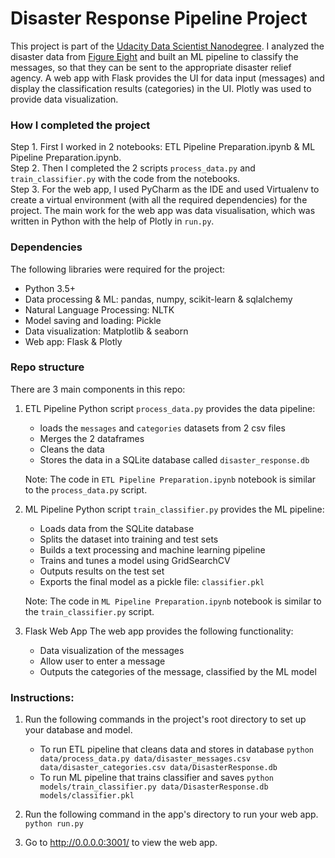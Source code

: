 # Disaster Response Pipeline Project

This project is part of the [Udacity Data Scientist Nanodegree](https://www.udacity.com/course/data-scientist-nanodegree--nd025).
I analyzed the disaster data from [Figure Eight](https://www.figure-eight.com/) and built an ML pipeline to classify the messages,
so that they can be sent to the appropriate disaster relief agency. 
A web app with Flask provides the UI for data input (messages) and display the classification results (categories) in the UI.
Plotly was used to provide data visualization.

### How I completed the project
Step 1. First I worked in 2 notebooks: ETL Pipeline Preparation.ipynb & ML Pipeline Preparation.ipynb.  
Step 2. Then I completed the 2 scripts `process_data.py` and `train_classifier.py` with the code from the notebooks.  
Step 3. For the web app, I used PyCharm as the IDE and used Virtualenv to create a 
virtual environment (with all the required dependencies) for the project. The main work for the web app was data visualisation, which was written in Python with the help of Plotly in `run.py`.  

### Dependencies
The following libraries were required for the project: 

* Python 3.5+
* Data processing & ML: pandas, numpy, scikit-learn & sqlalchemy
* Natural Language Processing: NLTK
* Model saving and loading: Pickle
* Data visualization: Matplotlib & seaborn
* Web app: Flask & Plotly

### Repo structure

There are 3 main components in this repo:
1. ETL Pipeline
Python script `process_data.py` provides the data pipeline:
   * loads the `messages` and `categories` datasets from 2 csv files
   * Merges the 2 dataframes
   * Cleans the data
   * Stores the data in a SQLite database called `disaster_response.db`
   
   Note: The code in `ETL Pipeline Preparation.ipynb` notebook is similar to the `process_data.py` script.

2. ML Pipeline
Python script `train_classifier.py` provides the ML pipeline:
   * Loads data from the SQLite database
   * Splits the dataset into training and test sets
   * Builds a text processing and machine learning pipeline
   * Trains and tunes a model using GridSearchCV
   * Outputs results on the test set
   * Exports the final model as a pickle file: `classifier.pkl`
   
   Note: The code in `ML Pipeline Preparation.ipynb` notebook is similar to the `train_classifier.py` script.

3. Flask Web App
The web app provides the following functionality:
   * Data visualization of the messages
   * Allow user to enter a message
   * Outputs the categories of the message, classified by the ML model

### Instructions:
1. Run the following commands in the project's root directory to set up your database and model.

    - To run ETL pipeline that cleans data and stores in database
        `python data/process_data.py data/disaster_messages.csv data/disaster_categories.csv data/DisasterResponse.db`
    - To run ML pipeline that trains classifier and saves
        `python models/train_classifier.py data/DisasterResponse.db models/classifier.pkl`

2. Run the following command in the app's directory to run your web app.
    `python run.py`

3. Go to http://0.0.0.0:3001/ to view the web app.